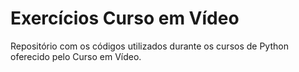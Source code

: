 # Exercícios Curso em Vídeo

Repositório com os códigos utilizados durante os cursos de Python oferecido pelo Curso em Vídeo.

